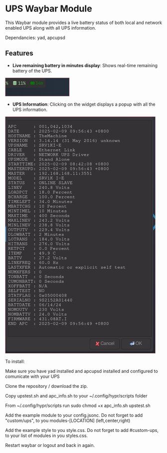 # UPS Waybar Module

This Waybar module provides a live battery status of both local and network enabled UPS along with all UPS information.

Dependancies: yad, apcupsd

## Features

- **Live remaining battery in minutes display**: Shows real-time remaining battery of the UPS.
 
![Live Battery](ups_widget.png)

- **UPS Information**: Clicking on the widget displays a popup with all the UPS information.
  
![UPS Information](ups_info.png)



To install:

Make sure you have yad installed and apcupsd installed and configured to comunicate with your UPS 

Clone the repository / download the zip.

Copy upstest.sh and apc_info.sh to your ~/.config/hypr/scripts folder

From ~/.config/hypr/scripts run sudo chmod +x apc_info.sh upstest.sh

Add the example module to your config.jsonc. Do not forget to add "custom/ups", to you modules-[LOCATION] (left,center,right)

Add the example style to you style.css. Do not forget to add #custom-ups, to your list of modules in you styles.css.

Restart waybar or logout and back in again.
